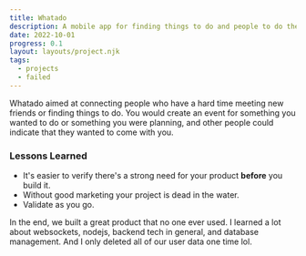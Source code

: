 ```yaml
---
title: Whatado
description: A mobile app for finding things to do and people to do them with.
date: 2022-10-01
progress: 0.1
layout: layouts/project.njk
tags: 
  - projects
  - failed
---
```


Whatado aimed at connecting people who have a hard time meeting new friends or finding things to do. You would create an event for something you wanted to do or something you were planning, and other people could indicate that they wanted to come with you. 

### Lessons Learned
- It's easier to verify there's a strong need for your product **before** you build it.
- Without good marketing your project is dead in the water. 
- Validate as you go. 

In the end, we built a great product that no one ever used. I learned a lot about websockets, nodejs, backend tech in general, and database management. And I only deleted all of our user data one time lol.
